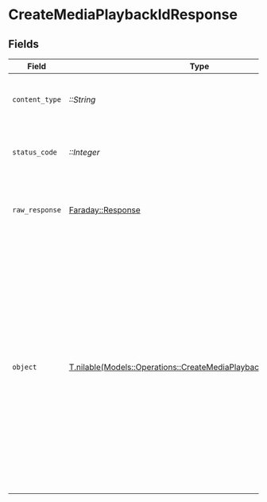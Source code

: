 # CreateMediaPlaybackIdResponse


## Fields

| Field                                                                                                                                                                                                                                                                    | Type                                                                                                                                                                                                                                                                     | Required                                                                                                                                                                                                                                                                 | Description                                                                                                                                                                                                                                                              | Example                                                                                                                                                                                                                                                                  |
| ------------------------------------------------------------------------------------------------------------------------------------------------------------------------------------------------------------------------------------------------------------------------ | ------------------------------------------------------------------------------------------------------------------------------------------------------------------------------------------------------------------------------------------------------------------------ | ------------------------------------------------------------------------------------------------------------------------------------------------------------------------------------------------------------------------------------------------------------------------ | ------------------------------------------------------------------------------------------------------------------------------------------------------------------------------------------------------------------------------------------------------------------------ | ------------------------------------------------------------------------------------------------------------------------------------------------------------------------------------------------------------------------------------------------------------------------ |
| `content_type`                                                                                                                                                                                                                                                           | *::String*                                                                                                                                                                                                                                                               | :heavy_check_mark:                                                                                                                                                                                                                                                       | HTTP response content type for this operation                                                                                                                                                                                                                            |                                                                                                                                                                                                                                                                          |
| `status_code`                                                                                                                                                                                                                                                            | *::Integer*                                                                                                                                                                                                                                                              | :heavy_check_mark:                                                                                                                                                                                                                                                       | HTTP response status code for this operation                                                                                                                                                                                                                             |                                                                                                                                                                                                                                                                          |
| `raw_response`                                                                                                                                                                                                                                                           | [Faraday::Response](https://www.rubydoc.info/gems/faraday/Faraday/Response)                                                                                                                                                                                              | :heavy_check_mark:                                                                                                                                                                                                                                                       | Raw HTTP response; suitable for custom response parsing                                                                                                                                                                                                                  |                                                                                                                                                                                                                                                                          |
| `object`                                                                                                                                                                                                                                                                 | [T.nilable(Models::Operations::CreateMediaPlaybackIdResponseBody)](../../models/operations/createmediaplaybackidresponsebody.md)                                                                                                                                         | :heavy_minus_sign:                                                                                                                                                                                                                                                       | Playback id for an media                                                                                                                                                                                                                                                 | {<br/>"success": true,<br/>"data": {<br/>"id": "b331e0d8-bef4-4ad2-8760-757fdb2818b7",<br/>"accessPolicy": "public",<br/>"accessRestrictions": {<br/>"domains": {<br/>"defaultPolicy": "allow",<br/>"allow": [],<br/>"deny": []<br/>},<br/>"userAgents": {<br/>"defaultPolicy": "allow",<br/>"allow": [],<br/>"deny": []<br/>}<br/>}<br/>}<br/>} |